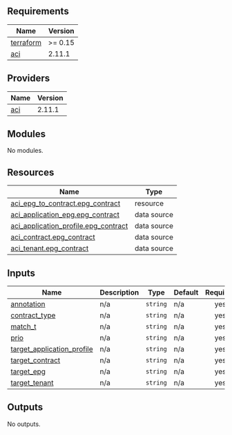 ## Requirements

| Name | Version |
|------|---------|
| <a name="requirement_terraform"></a> [terraform](#requirement\_terraform) | >= 0.15 |
| <a name="requirement_aci"></a> [aci](#requirement\_aci) | 2.11.1 |

## Providers

| Name | Version |
|------|---------|
| <a name="provider_aci"></a> [aci](#provider\_aci) | 2.11.1 |

## Modules

No modules.

## Resources

| Name | Type |
|------|------|
| [aci_epg_to_contract.epg_contract](https://registry.terraform.io/providers/ciscodevnet/aci/2.11.1/docs/resources/epg_to_contract) | resource |
| [aci_application_epg.epg_contract](https://registry.terraform.io/providers/ciscodevnet/aci/2.11.1/docs/data-sources/application_epg) | data source |
| [aci_application_profile.epg_contract](https://registry.terraform.io/providers/ciscodevnet/aci/2.11.1/docs/data-sources/application_profile) | data source |
| [aci_contract.epg_contract](https://registry.terraform.io/providers/ciscodevnet/aci/2.11.1/docs/data-sources/contract) | data source |
| [aci_tenant.epg_contract](https://registry.terraform.io/providers/ciscodevnet/aci/2.11.1/docs/data-sources/tenant) | data source |

## Inputs

| Name | Description | Type | Default | Required |
|------|-------------|------|---------|:--------:|
| <a name="input_annotation"></a> [annotation](#input\_annotation) | n/a | `string` | n/a | yes |
| <a name="input_contract_type"></a> [contract\_type](#input\_contract\_type) | n/a | `string` | n/a | yes |
| <a name="input_match_t"></a> [match\_t](#input\_match\_t) | n/a | `string` | n/a | yes |
| <a name="input_prio"></a> [prio](#input\_prio) | n/a | `string` | n/a | yes |
| <a name="input_target_application_profile"></a> [target\_application\_profile](#input\_target\_application\_profile) | n/a | `string` | n/a | yes |
| <a name="input_target_contract"></a> [target\_contract](#input\_target\_contract) | n/a | `string` | n/a | yes |
| <a name="input_target_epg"></a> [target\_epg](#input\_target\_epg) | n/a | `string` | n/a | yes |
| <a name="input_target_tenant"></a> [target\_tenant](#input\_target\_tenant) | n/a | `string` | n/a | yes |

## Outputs

No outputs.
